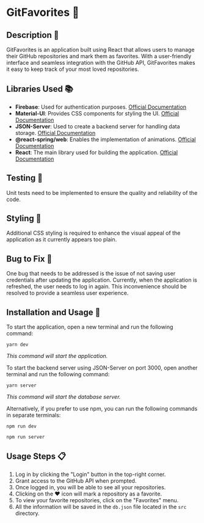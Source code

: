 # GitFavorites 🌟

## Description 📝
GitFavorites is an application built using React that allows users to manage their GitHub repositories and mark them as favorites. With a user-friendly interface and seamless integration with the GitHub API, GitFavorites makes it easy to keep track of your most loved repositories.

## Libraries Used 📚
- **Firebase**: Used for authentication purposes. [Official Documentation](https://firebase.google.com/docs)
- **Material-UI**: Provides CSS components for styling the UI. [Official Documentation](https://material-ui.com/)
- **JSON-Server**: Used to create a backend server for handling data storage. [Official Documentation](https://github.com/typicode/json-server)
- **@react-spring/web**: Enables the implementation of animations. [Official Documentation](https://www.react-spring.io/)
- **React**: The main library used for building the application. [Official Documentation](https://reactjs.org/)

## Testing 🔬
Unit tests need to be implemented to ensure the quality and reliability of the code.

## Styling 🎨
Additional CSS styling is required to enhance the visual appeal of the application as it currently appears too plain.

## Bug to Fix 🐛
One bug that needs to be addressed is the issue of not saving user credentials after updating the application. Currently, when the application is refreshed, the user needs to log in again. This inconvenience should be resolved to provide a seamless user experience.

## Installation and Usage 🚀
To start the application, open a new terminal and run the following command:
```
yarn dev
```
*This command will start the application.*

To start the backend server using JSON-Server on port 3000, open another terminal and run the following command:
```
yarn server
```
*This command will start the database server.*

Alternatively, if you prefer to use npm, you can run the following commands in separate terminals:
```
npm run dev
```
```
npm run server
```

## Usage Steps 📋
1. Log in by clicking the "Login" button in the top-right corner.
2. Grant access to the GitHub API when prompted.
3. Once logged in, you will be able to see all your repositories.
4. Clicking on the ❤️ icon will mark a repository as a favorite.
5. To view your favorite repositories, click on the "Favorites" menu.
6. All the information will be saved in the `db.json` file located in the `src` directory.

